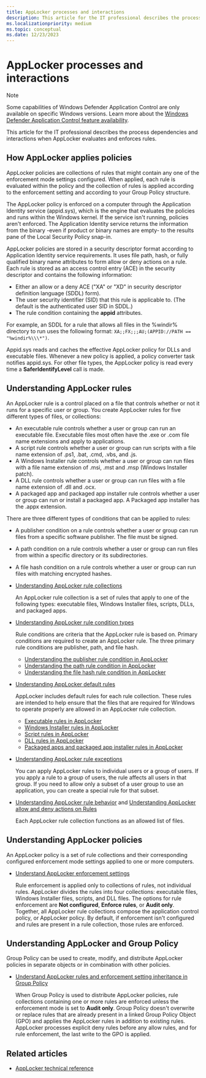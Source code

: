 ```yaml
---
title: AppLocker processes and interactions
description: This article for the IT professional describes the process dependencies and interactions when AppLocker evaluates and enforces rules.
ms.localizationpriority: medium
ms.topic: conceptual
ms.date: 12/23/2023
---
```


# AppLocker processes and interactions

> [!NOTE]
> Some capabilities of Windows Defender Application Control are only available on specific Windows versions. Learn more about the [Windows Defender Application Control feature availability](/windows/security/threat-protection/windows-defender-application-control/feature-availability).

This article for the IT professional describes the process dependencies and interactions when AppLocker evaluates and enforces rules.

## How AppLocker applies policies

AppLocker policies are collections of rules that might contain any one of the enforcement mode settings configured. When applied, each rule is evaluated within the policy and the collection of rules is applied according to the enforcement setting and according to your Group Policy structure.

The AppLocker policy is enforced on a computer through the Application Identity service (appid.sys), which is the engine that evaluates the policies and runs within the Windows kernel. If the service isn't running, policies aren't enforced. The Application Identity service returns the information from the binary -even if product or binary names are empty- to the results pane of the Local Security Policy snap-in.

AppLocker policies are stored in a security descriptor format according to Application Identity service requirements. It uses file path, hash, or fully qualified binary name attributes to form allow or deny actions on a rule. Each rule is stored as an access control entry (ACE) in the security descriptor and contains the following information:

- Either an allow or a deny ACE ("XA" or "XD" in security descriptor definition language (SDDL) form).
- The user security identifier (SID) that this rule is applicable to. (The default is the authenticated user SID in SDDL.)
- The rule condition containing the **appid** attributes.

For example, an SDDL for a rule that allows all files in the %windir% directory to run uses the following format: `XA;;FX;;;AU;(APPID://PATH == "%windir%\\\*")`.

Appid.sys reads and caches the effective AppLocker policy for DLLs and executable files. Whenever a new policy is applied, a policy converter task notifies appid.sys. For other file types, the AppLocker policy is read every time a **SaferIdentifyLevel** call is made.

## Understanding AppLocker rules

An AppLocker rule is a control placed on a file that controls whether or not it runs for a specific user or group. You create AppLocker rules for five different types of files, or collections:

- An executable rule controls whether a user or group can run an executable file. Executable files most often have the .exe or .com file name extensions and apply to applications.
- A script rule controls whether a user or group can run scripts with a file name extension of .ps1, .bat, .cmd, .vbs, and .js.
- A Windows Installer rule controls whether a user or group can run files with a file name extension of .msi, .mst and .msp (Windows Installer patch).
- A DLL rule controls whether a user or group can run files with a file name extension of .dll and .ocx.
- A packaged app and packaged app installer rule controls whether a user or group can run or install a packaged app. A Packaged app installer has the .appx extension.

There are three different types of conditions that can be applied to rules:

- A publisher condition on a rule controls whether a user or group can run files from a specific software publisher. The file must be signed.
- A path condition on a rule controls whether a user or group can run files from within a specific directory or its subdirectories.
- A file hash condition on a rule controls whether a user or group can run files with matching encrypted hashes.

- [Understanding AppLocker rule collections](understanding-applocker-rule-collections.md)

    An AppLocker rule collection is a set of rules that apply to one of the following types: executable files, Windows Installer files, scripts, DLLs, and packaged apps.

- [Understanding AppLocker rule condition types](understanding-applocker-rule-condition-types.md)

    Rule conditions are criteria that the AppLocker rule is based on. Primary conditions are required to create an AppLocker rule. The three primary rule conditions are publisher, path, and file hash.

  - [Understanding the publisher rule condition in AppLocker](understanding-the-publisher-rule-condition-in-applocker.md)
  - [Understanding the path rule condition in AppLocker](understanding-the-path-rule-condition-in-applocker.md)
  - [Understanding the file hash rule condition in AppLocker](understanding-the-file-hash-rule-condition-in-applocker.md)
- [Understanding AppLocker default rules](understanding-applocker-default-rules.md)

    AppLocker includes default rules for each rule collection. These rules are intended to help ensure that the files that are required for Windows to operate properly are allowed in an AppLocker rule collection.

  - [Executable rules in AppLocker](executable-rules-in-applocker.md)
  - [Windows Installer rules in AppLocker](windows-installer-rules-in-applocker.md)
  - [Script rules in AppLocker](script-rules-in-applocker.md)
  - [DLL rules in AppLocker](dll-rules-in-applocker.md)
  - [Packaged apps and packaged app installer rules in AppLocker](packaged-apps-and-packaged-app-installer-rules-in-applocker.md)
- [Understanding AppLocker rule exceptions](understanding-applocker-rule-exceptions.md)

    You can apply AppLocker rules to individual users or a group of users. If you apply a rule to a group of users, the rule affects all users in that group. If you need to allow only a subset of a user group to use an application, you can create a special rule for that subset.

- [Understanding AppLocker rule behavior](understanding-applocker-rule-behavior.md) and [Understanding AppLocker allow and deny actions on Rules](understanding-applocker-allow-and-deny-actions-on-rules.md)

    Each AppLocker rule collection functions as an allowed list of files.

## Understanding AppLocker policies

An AppLocker policy is a set of rule collections and their corresponding configured enforcement mode settings applied to one or more computers.

- [Understand AppLocker enforcement settings](understand-applocker-enforcement-settings.md)

    Rule enforcement is applied only to collections of rules, not individual rules. AppLocker divides the rules into four collections: executable files, Windows Installer files, scripts, and DLL files. The options for rule enforcement are **Not configured**, **Enforce rules**, or **Audit only**. Together, all AppLocker rule collections compose the application control policy, or AppLocker policy. By default, if enforcement isn't configured and rules are present in a rule collection, those rules are enforced.

## Understanding AppLocker and Group Policy

Group Policy can be used to create, modify, and distribute AppLocker policies in separate objects or in combination with other policies.

- [Understand AppLocker rules and enforcement setting inheritance in Group Policy](understand-applocker-rules-and-enforcement-setting-inheritance-in-group-policy.md)

    When Group Policy is used to distribute AppLocker policies, rule collections containing one or more rules are enforced unless the enforcement mode is set to **Audit only**. Group Policy doesn't overwrite or replace rules that are already present in a linked Group Policy Object (GPO) and applies the AppLocker rules in addition to existing rules.
    AppLocker processes explicit deny rules before any allow rules, and for rule enforcement, the last write to the GPO is applied.

## Related articles

- [AppLocker technical reference](applocker-technical-reference.md)
